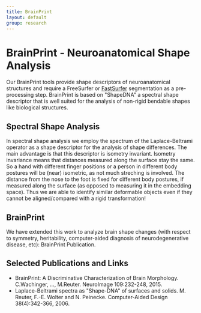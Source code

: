 ```yaml
---
title: BrainPrint
layout: default
group: research
---
```


# BrainPrint - Neuroanatomical Shape Analysis 

Our BrainPrint tools provide shape descriptors of neuroanatomical structures and require a FreeSurfer or
[FastSurfer](/research/fastsurfer/) segmentation as a pre-processing step.
BrainPrint is based on "ShapeDNA" a spectral shape descriptor that is well suited for the analysis of non-rigid
bendable shapes like biological structures. 

## Spectral Shape Analysis

In spectral shape analysis we employ the spectrum of the Laplace-Beltrami operator as a shape descriptor for the analysis of
shape differences. The main advantage is that this descriptor is isometry invariant. Isometry invariance means that distances
measured along the surface stay the same. So a hand with different finger positions or a person in different body postures
will be (near) isometric, as not much streching is involved. The distance from the nose to the foot is fixed for different
body postures, if measured along the surface (as opposed to measuring it in the embedding space).
Thus we are able to identify similar deformable objects even if they cannot be aligned/compared with a rigid transformation!

<!--- Example image needed -->

## BrainPrint

We have extended this work to analyze brain shape changes (with respect to symmetry, heritability, computer-aided diagnosis
of neurodegenerative disease, etc): BrainPrint Publication. 

<!--- More details and figures needed, also links to github code and short doc on how to use -->

## Selected Publications and Links

 - BrainPrint: A Discriminative Characterization of Brain Morphology. C.Wachinger, ..., M.Reuter. NeuroImage 109:232-248, 2015.
 - Laplace-Beltrami spectra as "Shape-DNA" of surfaces and solids. M. Reuter, F.-E. Wolter and N. Peinecke. Computer-Aided Design 38(4):342-366, 2006.

